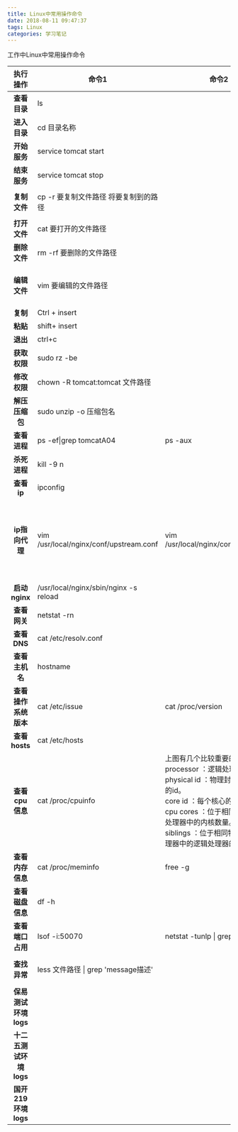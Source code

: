 ```yaml
---
title: Linux中常用操作命令
date: 2018-08-11 09:47:37
tags: Linux
categories: 学习笔记
---
```


工作中Linux中常用操作命令

|执行操作| 命令1 | 命令2 | 备注(实例) |
|:--:|--|--|--|
|<b>查看目录| ls |  |  |
|<b>进入目录| cd 目录名称 |  |  |
|<b>开始服务| service tomcat start | | /usr/local/tomcatgroup2/tomcat203/bin/catalina.sh start |
|<b>结束服务| service tomcat stop | | /usr/local/tomcatgroup2/tomcat203/bin/catalina.sh stop |
|<b>复制文件| cp -r 要复制文件路径 将要复制到的路径 | | \cp -r /data/smbshare/insy/index.html /usr/longrise/insytest/WEB-INF/ResourceLib.TMP/insytest/LEAP/html |
|<b>打开文件| cat 要打开的文件路径 | | cat /usr/longrise/insytest/WEB-INF/ResourceLib.TMP/insytest/LEAP/html/insy.html |
|<b>删除文件| rm -rf 要删除的文件路径 | | rm -rf /usr/local/tomcatgroup2/tomcat203/logs/* |
|<b>编辑文件| vim 要编辑的文件路径 | |  vim /usr/longrise/insytest/WEB-INF/ResourceLib.TMP/insytest/LEAP/html/insy.html<br/>执行vim命令后，按字母i，即可开始编辑；编辑完成后按“Esc”键，然后输入“：wq” |
|<b>复制| Ctrl + insert |
|<b>粘贴| shift+ insert |
|<b>退出| ctrl+c |
|<b>获取权限| sudo rz -be | |
|<b>修改权限| chown -R tomcat:tomcat 文件路径 | | chown -R tomcat:tomcat /usr/longrise/insyi |
|<b>解压压缩包| sudo unzip -o 压缩包名 | | sudo unzip -o prd.zip |
|<b>查看进程| ps -ef&#124;grep tomcatA04 | ps -aux |
|<b>杀死进程| kill -9 n |  | n由查看进程查出来的 |
|<b>查看ip |ipconfig |
|<b>ip指向代理| vim /usr/local/nginx/conf/upstream.conf | vim /usr/local/nginx/conf/nginx.conf | location ^~ /COMMONPAYDYR/{<br>proxy_pass http://COMMONPAYDYR;<br>}<br>location ^~ /insyi/{<br> #root /usr/longrise/insyiTEST/WEB-INF/ResourceLib.TMP/insyiTEST/LEAP/html;<br>root /usr/longrise/insyi;<br>  proxy_pass http://insyi;<br>} |
|<b>启动nginx| /usr/local/nginx/sbin/nginx -s reload |
|<b>查看网关| netstat -rn |
|<b>查看DNS| cat /etc/resolv.conf |
|<b>查看主机名| hostname |
|<b>查看操作系统版本| cat /etc/issue| cat /proc/version|uname -a|
|<b>查看hosts| cat /etc/hosts |
|<b>查看cpu信息| cat /proc/cpuinfo |上图有几个比较重要的指标：<br/>processor ：逻辑处理器的id。<br/>physical id ：物理封装的处理器的id。<br/>core id ：每个核心的id。<br/>cpu cores ：位于相同物理封装的处理器中的内核数量。<br/>siblings ：位于相同物理封装的处理器中的逻辑处理器的数量。|physical id，有两项，说明物理硬件cpu有两个；<br/>cpu cores 的值为8，这也就说明了我的CPU是八核心的；<br/>processor的值有32个，这说明，逻辑cpu有32个；|
|<b>查看内存信息| cat /proc/meminfo| free -g|top|
|<b>查看磁盘信息| df -h |
|<b>查看端口占用| lsof -i:50070 |netstat -tunlp &#124; grep 50070|
|<b>查找异常| less 文件路径 &#124; grep 'message描述'  | | less /usr/local/tomcatgroup/tomcatA09/logs/catalina2019-03-21_16_12_10.out &#124; grep 'message描述' |
|<b>保易测试环境logs| | | tail -f /usr/local/tomcatgroup2/tomcat203/logs/catalina.out |
|<b>十二五测试环境logs| | |tail -f /usr/local/tomcatgroup2/tomcat210/logs/catalina.out |
|<b>国开219环境logs| | | 冒烟 /usr/local/tomcatgroup/tomcatA47/logs <br/> 测试 /usr/local/tomcatgroup/tomcatA40/logs/ |
